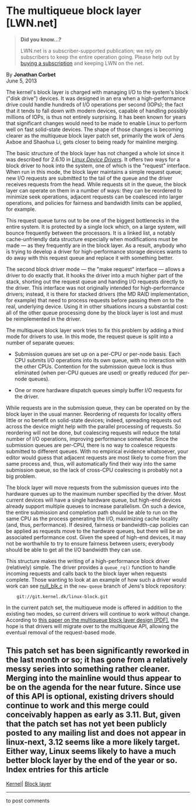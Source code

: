 # The multiqueue block layer [LWN.net]

> **Did you know...?**
> 
> LWN.net is a subscriber-supported publication; we rely on subscribers to keep the entire operation going. Please help out by [buying a subscription](/Promo/nst-nag4/subscribe) and keeping LWN on the net. 

By **Jonathan Corbet**  
June 5, 2013 

The kernel's block layer is charged with managing I/O to the system's block ("disk drive") devices. It was designed in an era when a high-performance drive could handle hundreds of I/O operations per second (IOPs); the fact that it tends to fall down with modern devices, capable of handling possibly millions of IOPs, is thus not entirely surprising. It has been known for years that significant changes would need to be made to enable Linux to perform well on fast solid-state devices. The shape of those changes is becoming clearer as the multiqueue block layer patch set, primarily the work of Jens Axboe and Shaohua Li, gets closer to being ready for mainline merging. 

The basic structure of the block layer has not changed a whole lot since it was described for 2.6.10 in [_Linux Device Drivers_](/Kernel/LDD3/). It offers two ways for a block driver to hook into the system, one of which is the "request" interface. When run in this mode, the block layer maintains a simple request queue; new I/O requests are submitted to the tail of the queue and the driver receives requests from the head. While requests sit in the queue, the block layer can operate on them in a number of ways: they can be reordered to minimize seek operations, adjacent requests can be coalesced into larger operations, and policies for fairness and bandwidth limits can be applied, for example. 

This request queue turns out to be one of the biggest bottlenecks in the entire system. It is protected by a single lock which, on a large system, will bounce frequently between the processors. It is a linked list, a notably cache-unfriendly data structure especially when modifications must be made — as they frequently are in the block layer. As a result, anybody who is trying to develop a driver for high-performance storage devices wants to do away with this request queue and replace it with something better. 

The second block driver mode — the "make request" interface — allows a driver to do exactly that. It hooks the driver into a much higher part of the stack, shorting out the request queue and handing I/O requests directly to the driver. This interface was not originally intended for high-performance drivers; instead, it is there for stacked drivers (the MD RAID implementation, for example) that need to process requests before passing them on to the real, underlying device. Using it in other situations incurs a substantial cost: all of the other queue processing done by the block layer is lost and must be reimplemented in the driver. 

The multiqueue block layer work tries to fix this problem by adding a third mode for drivers to use. In this mode, the request queue is split into a number of separate queues: 

  * Submission queues are set up on a per-CPU or per-node basis. Each CPU submits I/O operations into its own queue, with no interaction with the other CPUs. Contention for the submission queue lock is thus eliminated (when per-CPU queues are used) or greatly reduced (for per-node queues). 

  * One or more hardware dispatch queues simply buffer I/O requests for the driver. 




While requests are in the submission queue, they can be operated on by the block layer in the usual manner. Reordering of requests for locality offers little or no benefit on solid-state devices; indeed, spreading requests out across the device might help with the parallel processing of requests. So reordering will not be done, but coalescing requests will reduce the total number of I/O operations, improving performance somewhat. Since the submission queues are per-CPU, there is no way to coalesce requests submitted to different queues. With no empirical evidence whatsoever, your editor would guess that adjacent requests are most likely to come from the same process and, thus, will automatically find their way into the same submission queue, so the lack of cross-CPU coalescing is probably not a big problem. 

The block layer will move requests from the submission queues into the hardware queues up to the maximum number specified by the driver. Most current devices will have a single hardware queue, but high-end devices already support multiple queues to increase parallelism. On such a device, the entire submission and completion path should be able to run on the same CPU as the process generating the I/O, maximizing cache locality (and, thus, performance). If desired, fairness or bandwidth-cap policies can be applied as requests move to the hardware queues, but there will be an associated performance cost. Given the speed of high-end devices, it may not be worthwhile to try to ensure fairness between users; everybody should be able to get all the I/O bandwidth they can use. 

This structure makes the writing of a high-performance block driver (relatively) simple. The driver provides a `queue_rq()` function to handle incoming requests and calls back to the block layer when requests complete. Those wanting to look at an example of how such a driver would work can see [null_blk.c](/Articles/552911/) in the `new-queue` branch of Jens's block repository: 
    
    
        git://git.kernel.dk/linux-block.git
    

In the current patch set, the multiqueue mode is offered in addition to the existing two modes, so current drivers will continue to work without change. According to [this paper on the multiqueue block layer design [PDF]](http://kernel.dk/systor13-final18.pdf), the hope is that drivers will migrate over to the multiqueue API, allowing the eventual removal of the request-based mode. 

This patch set has been significantly reworked in the last month or so; it has gone from a relatively messy series into something rather cleaner. Merging into the mainline would thus appear to be on the agenda for the near future. Since use of this API is optional, existing drivers should continue to work and this merge could conceivably happen as early as 3.11. But, given that the patch set has not yet been publicly posted to any mailing list and does not appear in linux-next, 3.12 seems like a more likely target. Either way, Linux seems likely to have a much better block layer by the end of the year or so.  
Index entries for this article  
---  
[Kernel](/Kernel/Index)| [Block layer](/Kernel/Index#Block_layer)  
  


* * *

to post comments 
